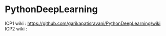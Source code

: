 # PythonDeepLearning

ICP1 wiki : https://github.com/garikapatisravani/PythonDeepLearning/wiki
ICP2 wiki :

